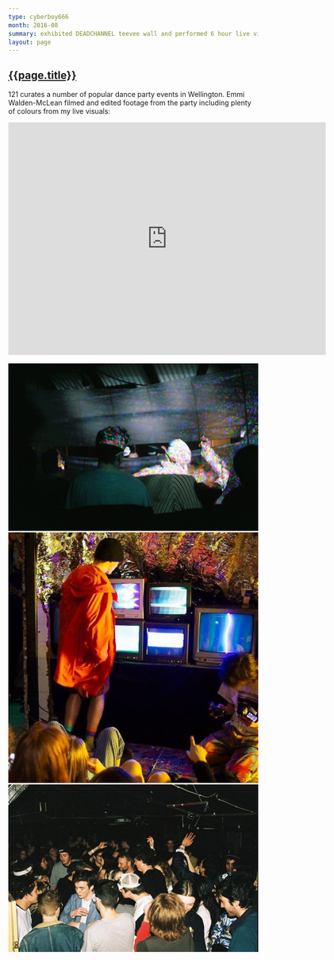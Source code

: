 ```yaml
---
type: cyberboy666
month: 2016-08
summary: exhibited DEADCHANNEL teevee wall and performed 6 hour live visual set at 121 Office block Rave / Multimedia Art Show
layout: page
---
```


## [ {{page.title}} ]({{page.url}})

121 curates a number of popular dance party events in Wellington. Emmi Walden-McLean filmed and edited footage from the party including plenty of colours from my live visuals:


<iframe src="https://www.youtube.com/embed/YnKRX9LQh7s" width="640" height="468" frameborder="0" webkitallowfullscreen mozallowfullscreen allowfullscreen></iframe>


![image](/images/cyberboy666/officeblock.jpg)
![image](/images/cyberboy666/officeblock1.jpg)
![image](/images/cyberboy666/officeblock2.jpg)